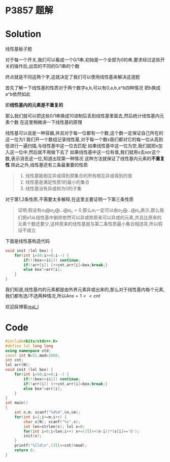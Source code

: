 # P3857 题解

# Solution
线性基板子题

对于每一个开关,我们可以看成一个0/1串,初始是一个全部为0的串,要求经过这些开关的操作后,出现的不同的0/1串的个数

终点就是不同这两个字,这就决定了我们可以使用线性基来解决这道题

首先了解一下线性基的性质对于两个数字a,b,可以有0,a,b,a^b四种情况
把b换成a^b依然如此

即**线性基内的元素是不重复的**

那么我们就可以把这些0/1串换成10进制后丢到线性基里面去,然后统计线性基内元素个数
在这里稍微讲一下线性基的原理

线性基可以说是一种容器,并且对于每一位都有一个数,这个数一定保证自己所在的这一位为1
我们开一个数组记录线性基,对于每一个数x我们都对它的每一位从高到低进行一遍扫描,与线性基中这一位去匹配
如果线性基中这一位为空,我们就把x加入这一位中,然后就不用做下去了
如果线性基中这一位有值,我们就用x去xor这个数,表示消去这一位,知道出现第一种情况
这种方法就保证了线性基内元素的**不重复性**
除此之外,线性基还有三条最重要的性质
>1.  线性基能相互异或得到原集合的所有相互异或得到的值
>2.  线性基是满足性质1的最小的集合
>3.  线性基没有异或和为0的子集

对于第1,2条性质,不需要太多解释,在这里主要证明一下第三条性质
>证明:假设有$a_1\bigoplus a_2\bigoplus ... \bigoplus a_n=0$,那么$a_1$一定可以由$a_2\bigoplus ... \bigoplus a_n$表示,那么我们把$a1$从线性基中删除依然可以异或除原来可以异或的元素,并且比原来的元素个数还要少,这样原来的线性基就与第二条性质最小集合相违背,所以假设不成立

下面是线性基构造代码
```cpp
void init (lol box) {
	for(int i=50;i>=0;i--) {
		if(!(box>>i&1)) continue; 
		if(!arr[i]) {++cnt,arr[i]=box;break;}
		else box^=arr[i]; 
	} 
}
```
我们知道,线性基内的元素都是由外界元素异或出来的,那么对于线性基内每个元素,我们都有选/不选两种情况,所以$Ans=1<<cnt$

欢迎踩博客[real_l](https://www.cnblogs.com/real-l/p/9639498.html)
# Code
```cpp
#include<bits/stdc++.h>
#define lol long long
using namespace std;
const int N=51,mod=2008;
int cnt;
lol arr[N];
void init (lol box) {
    for(int i=50;i>=0;i--) {
        if(!(box>>i&1)) continue; 
        if(!arr[i]) {++cnt,arr[i]=box;break;}
        else box^=arr[i];
    }
}
int main()
{
    int n,m; scanf("%d%d",&n,&m);
    for(int i=1;i<=m;i++) {
        char s[N]; scanf("%s",s);
        int len=strlen(s); lol x=0;
        for(int i=0;i<len;i++) x+=(1ll<<(n-i))*(s[i]=='O');
        init(x);
    }
    printf("%lld\n",(1ll<<cnt)%mod);
    return 0;
}
```